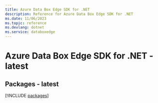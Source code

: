 ```yaml
---
title: Azure Data Box Edge SDK for .NET
description: Reference for Azure Data Box Edge SDK for .NET
ms.date: 11/06/2023
ms.topic: reference
ms.devlang: dotnet
ms.service: databoxedge
---
```

# Azure Data Box Edge SDK for .NET - latest
## Packages - latest
[!INCLUDE [packages](data-box-edge-index.md)]